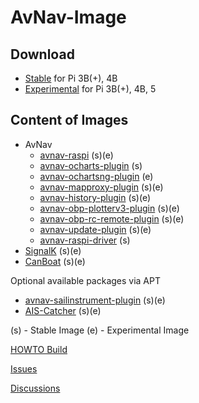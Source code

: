 # AvNav-Image

## Download

- [Stable](https://www.free-x.de/raspbian/bullseye/) for Pi 3B(+), 4B
- [Experimental](https://www.free-x.de/raspbian/bookworm/experimental/) for Pi 3B(+), 4B, 5

## Content of Images

- AvNav
  - [avnav-raspi](https://github.com/wellenvogel/avnav) (s)(e)
  - [avnav-ocharts-plugin](https://github.com/wellenvogel/avnav-ocharts-provider) (s)
  - [avnav-ochartsng-plugin](https://github.com/wellenvogel/ochartsng) (e)
  - [avnav-mapproxy-plugin](https://github.com/wellenvogel/avnav-mapproxy-plugin) (s)(e)
  - [avnav-history-plugin](https://github.com/wellenvogel/avnav-history-plugin) (s)(e)
  - [avnav-obp-plotterv3-plugin](https://github.com/wellenvogel/avnav-obp-plotterv3-plugin) (s)(e)
  - [avnav-obp-rc-remote-plugin](https://github.com/wellenvogel/avnav-obp-rc-remote-plugin) (s)(e)
  - [avnav-update-plugin](https://github.com/wellenvogel/avnav-update-plugin) (s)(e)
  - [avnav-raspi-driver](https://github.com/wellenvogel/avnav-raspi-driver) (s)
- [SignalK](https://github.com/SignalK/signalk-server) (s)(e)
- [CanBoat](https://github.com/canboat/canboat) (s)(e)

Optional available packages via APT
- [avnav-sailinstrument-plugin](https://github.com/kdschmidt1/Sail_Instrument) (s)(e)
- [AIS-Catcher](https://github.com/jvde-github/AIS-catcher) (s)(e)

(s) - Stable Image
(e) - Experimental Image


[HOWTO Build](./doc/howto-build.md)

[Issues](https://github.com/free-x/AvNav-Image/issues)

[Discussions](https://github.com/free-x/AvNav-Image/discussions)
